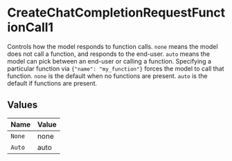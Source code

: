 # CreateChatCompletionRequestFunctionCall1

Controls how the model responds to function calls. `none` means the model does not call a function, and responds to the end-user. `auto` means the model can pick between an end-user or calling a function.  Specifying a particular function via `{"name": "my_function"}` forces the model to call that function. `none` is the default when no functions are present. `auto` is the default if functions are present.


## Values

| Name   | Value  |
| ------ | ------ |
| `None` | none   |
| `Auto` | auto   |